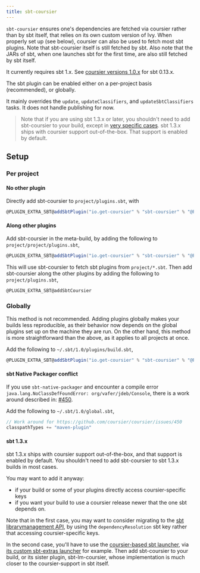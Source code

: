 ```yaml
---
title: sbt-coursier
---
```


`sbt-coursier` ensures one's dependencies are fetched via coursier rather
than by sbt itself, that relies on its own custom version of Ivy. When
properly set up (see below), coursier can also be used to fetch most sbt plugins. Note that sbt-coursier itself is still fetched by sbt. Also note that the JARs of sbt, when one launches sbt for the first time, are also still fetched by sbt itself.

It currently requires sbt 1.x. See
[coursier versions 1.0.x](https://github.com/coursier/coursier/tree/series/1.0.x)
for sbt 0.13.x.

The sbt plugin can be enabled either on a per-project basis (recommended), or globally.

It mainly overrides the `update`, `updateClassifiers`, and `updateSbtClassifiers` tasks. It does
not handle publishing for now.

> Note that if you are using sbt 1.3.x or later, you shouldn't need to add
sbt-coursier to your build, except in [very specific cases](#sbt-13x).
sbt 1.3.x ships with coursier support
out-of-the-box. That support is enabled by default.

## Setup

### Per project

#### No other plugin

Directly add sbt-coursier to `project/plugins.sbt`, with
```scala
@PLUGIN_EXTRA_SBT@addSbtPlugin("io.get-coursier" % "sbt-coursier" % "@PLUGIN_VERSION@")
```

#### Along other plugins

Add sbt-coursier in the meta-build, by adding the following to `project/project/plugins.sbt`,
```scala
@PLUGIN_EXTRA_SBT@addSbtPlugin("io.get-coursier" % "sbt-coursier" % "@PLUGIN_VERSION@")
```

This will use sbt-coursier to fetch sbt plugins from `project/*.sbt`. Then add sbt-coursier along the other
plugins by adding the following to `project/plugins.sbt`,
```scala
@PLUGIN_EXTRA_SBT@addSbtCoursier
```

### Globally

This method is not recommended. Adding plugins globally makes your builds less reproducible, as their
behavior now depends on the global plugins set up on the machine they are run. On the other hand, this
method is more straightforward than the above, as it applies to all projects at once.

Add the following to `~/.sbt/1.0/plugins/build.sbt`,
```scala
@PLUGIN_EXTRA_SBT@addSbtPlugin("io.get-coursier" % "sbt-coursier" % "@PLUGIN_VERSION@")
```

#### sbt Native Packager conflict

If you use `sbt-native-packager` and encounter a compile error `java.lang.NoClassDefFoundError: org/vafer/jdeb/Console`,
there is a work around described in: [#450](https://github.com/coursier/coursier/issues/450).

Add the following to `~/.sbt/1.0/global.sbt`,
```scala
// Work around for https://github.com/coursier/coursier/issues/450
classpathTypes += "maven-plugin"
```

#### sbt 1.3.x

sbt 1.3.x ships with coursier support out-of-the-box, and that support
is enabled by default. You shouldn't need to add sbt-coursier to sbt
1.3.x builds in most cases.

You may want to add it anyway:
- if your build or some of your plugins directly access coursier-specific
keys
- if you want your build to use a coursier release newer that the one sbt
depends on.

Note that in the first case, you may want to consider migrating to
the [sbt librarymanagement API](https://github.com/sbt/librarymanagement),
by using the `dependencyResolution` sbt key rather that accessing
coursier-specific keys.

In the second case, you'll have to use the
[coursier-based sbt launcher](https://github.com/coursier/sbt-launcher),
via [its custom sbt-extras launcher](https://github.com/coursier/sbt-extras)
for example. Then add sbt-coursier to your build, or its sister plugin,
sbt-lm-coursier, whose implementation is much closer to the coursier-support
in sbt itself.
